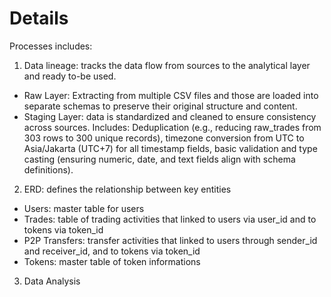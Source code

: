 # Details
Processes includes:
1. Data lineage: tracks the data flow from sources to the analytical layer and ready to-be used.
  - Raw Layer: Extracting from multiple CSV files and those are loaded into separate schemas to preserve their original structure and content.
  - Staging Layer: data is standardized and cleaned to ensure consistency across sources. Includes: Deduplication (e.g., reducing raw_trades from 303 rows to 300 unique records), timezone conversion from UTC to Asia/Jakarta (UTC+7) for all timestamp fields, basic validation and type casting (ensuring numeric, date, and text fields align with schema definitions).
2. ERD: defines the relationship between key entities
  - Users: master table for users
  - Trades: table of trading activities that linked to users via user_id and to tokens via token_id
  - P2P Transfers: transfer activities that linked to users through sender_id and receiver_id, and to tokens via token_id
  - Tokens: master table of token informations
3. Data Analysis
